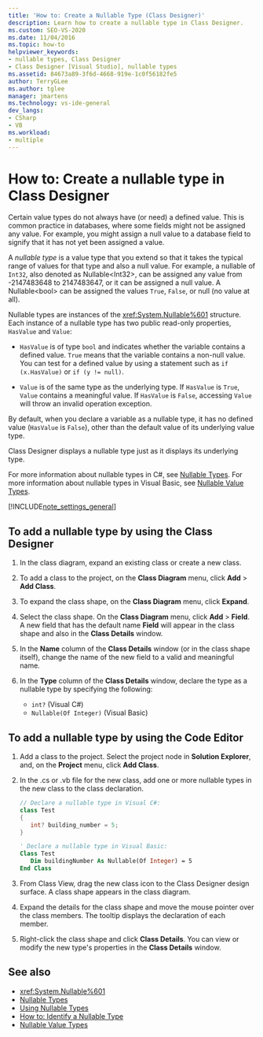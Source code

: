 ```yaml
---
title: 'How to: Create a Nullable Type (Class Designer)'
description: Learn how to create a nullable type in Class Designer.
ms.custom: SEO-VS-2020
ms.date: 11/04/2016
ms.topic: how-to
helpviewer_keywords:
- nullable types, Class Designer
- Class Designer [Visual Studio], nullable types
ms.assetid: 84673a89-3f6d-4668-919e-1c0f56182fe5
author: TerryGLee
ms.author: tglee
manager: jmartens
ms.technology: vs-ide-general
dev_langs:
- CSharp
- VB
ms.workload:
- multiple
---
```

# How to: Create a nullable type in Class Designer

Certain value types do not always have (or need) a defined value. This is common practice in databases, where some fields might not be assigned any value. For example, you might assign a null value to a database field to signify that it has not yet been assigned a value.

A *nullable type* is a value type that you extend so that it takes the typical range of values for that type and also a null value. For example, a nullable of `Int32`, also denoted as Nullable\<Int32>, can be assigned any value from -2147483648 to 2147483647, or it can be assigned a null value. A Nullable\<bool> can be assigned the values `True`, `False`, or null (no value at all).

Nullable types are instances of the <xref:System.Nullable%601> structure. Each instance of a nullable type has two public read-only properties, `HasValue` and `Value`:

- `HasValue` is of type `bool` and indicates whether the variable contains a defined value. `True` means that the variable contains a non-null value. You can test for a defined value by using a statement such as `if (x.HasValue)` or `if (y != null)`.

- `Value` is of the same type as the underlying type. If `HasValue` is `True`, `Value` contains a meaningful value. If `HasValue` is `False`, accessing `Value` will throw an invalid operation exception.

By default, when you declare a variable as a nullable type, it has no defined value (`HasValue` is `False`), other than the default value of its underlying value type.

Class Designer displays a nullable type just as it displays its underlying type.

For more information about nullable types in C#, see [Nullable Types](/dotnet/csharp/programming-guide/nullable-types/index). For more information about nullable types in Visual Basic, see [Nullable Value Types](/dotnet/visual-basic/programming-guide/language-features/data-types/nullable-value-types).

[!INCLUDE[note_settings_general](../../data-tools/includes/note_settings_general_md.md)]

## To add a nullable type by using the Class Designer

1. In the class diagram, expand an existing class or create a new class.

2. To add a class to the project, on the **Class Diagram** menu, click **Add** > **Add Class**.

3. To expand the class shape, on the **Class Diagram** menu, click **Expand**.

4. Select the class shape. On the **Class Diagram** menu, click **Add** > **Field**. A new field that has the default name **Field** will appear in the class shape and also in the **Class Details** window.

5. In the **Name** column of the **Class Details** window (or in the class shape itself), change the name of the new field to a valid and meaningful name.

6. In the **Type** column of the **Class Details** window, declare the type as a nullable type by specifying the following:

    - `int?` (Visual C#)
    - `Nullable(Of Integer)` (Visual Basic)

## To add a nullable type by using the Code Editor

1. Add a class to the project. Select the project node in **Solution Explorer**, and, on the **Project** menu, click **Add Class**.

2. In the .cs or .vb file for the new class, add one or more nullable types in the new class to the class declaration.

    ```csharp
    // Declare a nullable type in Visual C#:
    class Test
    {
       int? building_number = 5;
    }
    ```

    ```vb
    ' Declare a nullable type in Visual Basic:
    Class Test
       Dim buildingNumber As Nullable(Of Integer) = 5
    End Class
    ```

3. From Class View, drag the new class icon to the Class Designer design surface. A class shape appears in the class diagram.

4. Expand the details for the class shape and move the mouse pointer over the class members. The tooltip displays the declaration of each member.

5. Right-click the class shape and click **Class Details**. You can view or modify the new type's properties in the **Class Details** window.

## See also

- <xref:System.Nullable%601>
- [Nullable Types](/dotnet/csharp/programming-guide/nullable-types/index)
- [Using Nullable Types](/dotnet/csharp/programming-guide/nullable-types/using-nullable-types)
- [How to: Identify a Nullable Type](/dotnet/csharp/programming-guide/nullable-types/how-to-identify-a-nullable-type)
- [Nullable Value Types](/dotnet/visual-basic/programming-guide/language-features/data-types/nullable-value-types)
